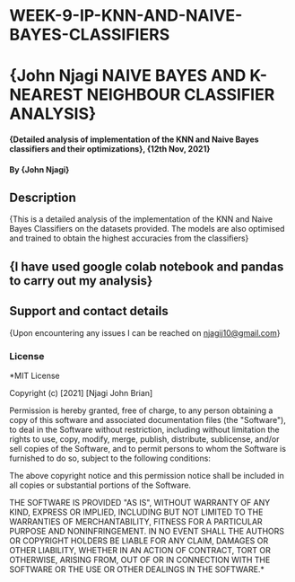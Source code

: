 # WEEK-9-IP-KNN-AND-NAIVE-BAYES-CLASSIFIERS
# {John Njagi NAIVE BAYES AND K-NEAREST NEIGHBOUR CLASSIFIER ANALYSIS}
#### {Detailed analysis of implementation of the KNN and Naive Bayes classifiers and their optimizations}, {12th Nov, 2021}
#### By **{John Njagi}**
## Description
{This is a detailed analysis of the implementation of the KNN and Naive Bayes Classifiers on the datasets provided. The models are also optimised and trained to obtain the highest accuracies from the classifiers}
## {I have used google colab notebook and pandas to carry out my analysis}
## Support and contact details
{Upon encountering any issues I can be reached on njagij10@gmail.com}
### License
*MIT License

Copyright (c) [2021] [Njagi John Brian]

Permission is hereby granted, free of charge, to any person obtaining a copy
of this software and associated documentation files (the "Software"), to deal
in the Software without restriction, including without limitation the rights
to use, copy, modify, merge, publish, distribute, sublicense, and/or sell
copies of the Software, and to permit persons to whom the Software is
furnished to do so, subject to the following conditions:

The above copyright notice and this permission notice shall be included in all
copies or substantial portions of the Software.

THE SOFTWARE IS PROVIDED "AS IS", WITHOUT WARRANTY OF ANY KIND, EXPRESS OR
IMPLIED, INCLUDING BUT NOT LIMITED TO THE WARRANTIES OF MERCHANTABILITY,
FITNESS FOR A PARTICULAR PURPOSE AND NONINFRINGEMENT. IN NO EVENT SHALL THE
AUTHORS OR COPYRIGHT HOLDERS BE LIABLE FOR ANY CLAIM, DAMAGES OR OTHER
LIABILITY, WHETHER IN AN ACTION OF CONTRACT, TORT OR OTHERWISE, ARISING FROM,
OUT OF OR IN CONNECTION WITH THE SOFTWARE OR THE USE OR OTHER DEALINGS IN THE
SOFTWARE.*
  
